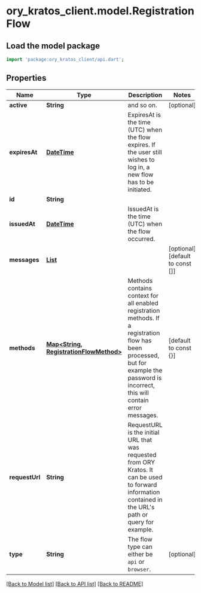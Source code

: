 # ory_kratos_client.model.RegistrationFlow

## Load the model package
```dart
import 'package:ory_kratos_client/api.dart';
```

## Properties
Name | Type | Description | Notes
------------ | ------------- | ------------- | -------------
**active** | **String** | and so on. | [optional] 
**expiresAt** | [**DateTime**](DateTime.md) | ExpiresAt is the time (UTC) when the flow expires. If the user still wishes to log in, a new flow has to be initiated. | 
**id** | **String** |  | 
**issuedAt** | [**DateTime**](DateTime.md) | IssuedAt is the time (UTC) when the flow occurred. | 
**messages** | [**List<Message>**](Message.md) |  | [optional] [default to const []]
**methods** | [**Map<String, RegistrationFlowMethod>**](RegistrationFlowMethod.md) | Methods contains context for all enabled registration methods. If a registration flow has been processed, but for example the password is incorrect, this will contain error messages. | [default to const {}]
**requestUrl** | **String** | RequestURL is the initial URL that was requested from ORY Kratos. It can be used to forward information contained in the URL's path or query for example. | 
**type** | **String** | The flow type can either be `api` or `browser`. | [optional] 

[[Back to Model list]](../README.md#documentation-for-models) [[Back to API list]](../README.md#documentation-for-api-endpoints) [[Back to README]](../README.md)


